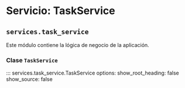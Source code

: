 # Servicio: TaskService

## `services.task_service`

Este módulo contiene la lógica de negocio de la aplicación.

### Clase `TaskService`

::: services.task_service.TaskService
    options:
        show_root_heading: false
        show_source: false
